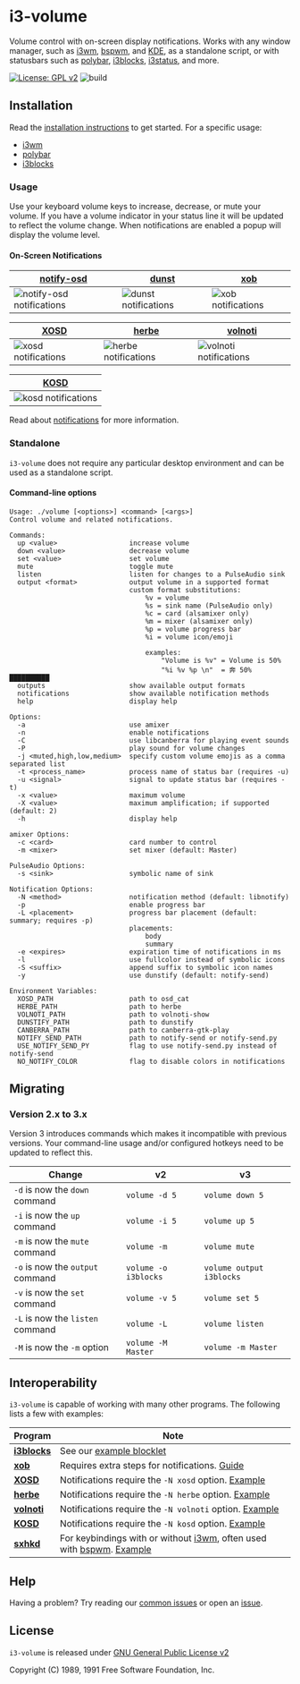 # i3-volume

Volume control with on-screen display notifications. Works with any window manager, such as [i3wm], [bspwm], and [KDE], as a standalone script, or with statusbars such as [polybar], [i3blocks], [i3status], and more.

[![License: GPL v2][license-badge]][license] ![build][build]

## Installation

Read the [installation instructions](https://github.com/hastinbe/i3-volume/wiki/Installation) to get started. For a specific usage:

- [i3wm](https://github.com/hastinbe/i3-volume/wiki/Installation#i3wm)
- [polybar](https://github.com/hastinbe/i3-volume/wiki/Installation#polybar)
- [i3blocks](https://github.com/hastinbe/i3-volume/wiki/Usage-with-i3blocks)

### Usage

Use your keyboard volume keys to increase, decrease, or mute your volume. If you have a volume indicator in your status line it will be updated to reflect the volume change. When notifications are enabled a popup will display the volume level.


#### On-Screen Notifications

| [notify-osd] | [dunst] | [xob] |
| ------------ | ------- | ----- |
| ![notify-osd notifications](https://github.com/hastinbe/i3-volume/wiki/images/notify-osd.png) | ![dunst notifications](https://github.com/hastinbe/i3-volume/wiki/images/dunst.png) | ![xob notifications](https://github.com/hastinbe/i3-volume/wiki/images/xob.png) |

| [XOSD] | [herbe] | [volnoti] |
| ------ | ------- | --------- |
| ![xosd notifications](https://github.com/hastinbe/i3-volume/wiki/images/xosd.png) | ![herbe notifications](https://github.com/hastinbe/i3-volume/wiki/images/herbe.png) | ![volnoti notifications](https://github.com/hastinbe/i3-volume/wiki/images/volnoti.png)

| [KOSD] |
| ------ |
| ![kosd notifications](https://github.com/hastinbe/i3-volume/wiki/images/kosd.png) |

Read about [notifications](https://github.com/hastinbe/i3-volume/wiki/Notifications) for more information.

### Standalone

`i3-volume` does not require any particular desktop environment and can be used as a standalone script.

#### Command-line options
```
Usage: ./volume [<options>] <command> [<args>]
Control volume and related notifications.

Commands:
  up <value>                  increase volume
  down <value>                decrease volume
  set <value>                 set volume
  mute                        toggle mute
  listen                      listen for changes to a PulseAudio sink
  output <format>             output volume in a supported format
                              custom format substitutions:
                                  %v = volume
                                  %s = sink name (PulseAudio only)
                                  %c = card (alsamixer only)
                                  %m = mixer (alsamixer only)
                                  %p = volume progress bar
                                  %i = volume icon/emoji

                                  examples:
                                      "Volume is %v" = Volume is 50%
                                      "%i %v %p \n"  = 奔 50% ██████████
  outputs                     show available output formats
  notifications               show available notification methods
  help                        display help

Options:
  -a                          use amixer
  -n                          enable notifications
  -C                          use libcanberra for playing event sounds
  -P                          play sound for volume changes
  -j <muted,high,low,medium>  specify custom volume emojis as a comma separated list
  -t <process_name>           process name of status bar (requires -u)
  -u <signal>                 signal to update status bar (requires -t)
  -x <value>                  maximum volume
  -X <value>                  maximum amplification; if supported (default: 2)
  -h                          display help

amixer Options:
  -c <card>                   card number to control
  -m <mixer>                  set mixer (default: Master)

PulseAudio Options:
  -s <sink>                   symbolic name of sink

Notification Options:
  -N <method>                 notification method (default: libnotify)
  -p                          enable progress bar
  -L <placement>              progress bar placement (default: summary; requires -p)
                              placements:
                                  body
                                  summary
  -e <expires>                expiration time of notifications in ms
  -l                          use fullcolor instead of symbolic icons
  -S <suffix>                 append suffix to symbolic icon names
  -y                          use dunstify (default: notify-send)

Environment Variables:
  XOSD_PATH                   path to osd_cat
  HERBE_PATH                  path to herbe
  VOLNOTI_PATH                path to volnoti-show
  DUNSTIFY_PATH               path to dunstify
  CANBERRA_PATH               path to canberra-gtk-play
  NOTIFY_SEND_PATH            path to notify-send or notify-send.py
  USE_NOTIFY_SEND_PY          flag to use notify-send.py instead of notify-send
  NO_NOTIFY_COLOR             flag to disable colors in notifications
```

## Migrating

### Version 2.x to 3.x

Version 3 introduces commands which makes it incompatible with previous versions. Your command-line usage and/or configured hotkeys need to be updated to reflect this.

| Change | v2 | v3 |
| ------ | -- | -- |
| `-d` is now the `down` command | `volume -d 5` | `volume down 5` |
| `-i` is now the `up` command | `volume -i 5` | `volume up 5` |
| `-m` is now the `mute` command | `volume -m` | `volume mute` |
| `-o` is now the `output` command | `volume -o i3blocks` | `volume output i3blocks` |
| `-v` is now the `set` command | `volume -v 5` | `volume set 5` |
| `-L` is now the `listen` command | `volume -L` | `volume listen` |
| `-M` is now the `-m` option | `volume -M Master` | `volume -m Master` |

## Interoperability

`i3-volume` is capable of working with many other programs. The following lists a few with examples:

| Program | Note |
| ---------- | ----- |
| **[i3blocks]** | See our [example blocklet](https://github.com/hastinbe/i3-volume/wiki/Usage-with-i3blocks) |
| **[xob]** | Requires extra steps for notifications. [Guide](https://github.com/hastinbe/i3-volume/wiki/Usage-with-xob) |
| **[XOSD]** | Notifications require the `-N xosd` option. [Example](https://github.com/hastinbe/i3-volume/wiki/Usage-with-XOSD)
| **[herbe]** | Notifications require the `-N herbe` option. [Example](https://github.com/hastinbe/i3-volume/wiki/Usage-with-herbe)
| **[volnoti]** | Notifications require the `-N volnoti` option. [Example](https://github.com/hastinbe/i3-volume/wiki/Usage-with-volnoti)
| **[KOSD]** | Notifications require the `-N kosd` option. [Example](https://github.com/hastinbe/i3-volume/wiki/Usage-with-kosd)
| **[sxhkd]** | For keybindings with or without [i3wm], often used with [bspwm]. [Example](https://github.com/hastinbe/i3-volume/wiki/Keybindings#sxkhd)

## Help

Having a problem? Try reading our [common issues](https://github.com/hastinbe/i3-volume/wiki/Common-Issues) or open an [issue](https://github.com/hastinbe/i3-volume/issues/new).

## License
`i3-volume` is released under [GNU General Public License v2][license]

Copyright (C) 1989, 1991 Free Software Foundation, Inc.

[alsa-utils]: https://alsa.opensrc.org/Alsa-utils
[bspwm]: https://github.com/baskerville/bspwm
[build]: https://travis-ci.org/hastinbe/i3-volume.svg?branch=master
[dunst]: https://dunst-project.org
[herbe]: https://github.com/dudik/herbe
[KDE]: https://kde.org
[KOSD]: https://store.kde.org/p/1127472/show/page/5
[i3blocks]: https://github.com/vivien/i3blocks
[i3status]: https://github.com/i3/i3status
[i3wm]: https://i3wm.org
[libnotify]: https://developer.gnome.org/libnotify
[license]: https://www.gnu.org/licenses/gpl-2.0.en.html
[license-badge]: https://img.shields.io/badge/License-GPL%20v2-blue.svg
[logo]: assets/logo.svg
[notify-osd]: https://launchpad.net/notify-osd
[polybar]: https://github.com/polybar/polybar
[pulseaudio-utils]: https://www.freedesktop.org/wiki/Software/PulseAudio/
[sxhkd]: https://github.com/baskerville/sxhkd
[volnoti]: https://github.com/davidbrazdil/volnoti
[wiki]: https://github.com/hastinbe/i3-volume/wiki
[xob]: https://github.com/florentc/xob
[XOSD]: https://sourceforge.net/projects/libxosd/
